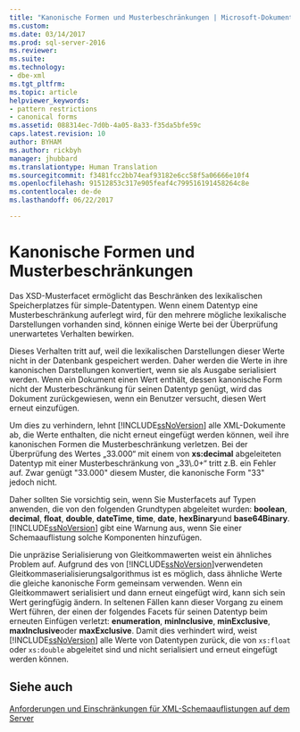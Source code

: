```yaml
---
title: "Kanonische Formen und Musterbeschränkungen | Microsoft-Dokumentation"
ms.custom: 
ms.date: 03/14/2017
ms.prod: sql-server-2016
ms.reviewer: 
ms.suite: 
ms.technology:
- dbe-xml
ms.tgt_pltfrm: 
ms.topic: article
helpviewer_keywords:
- pattern restrictions
- canonical forms
ms.assetid: 088314ec-7d0b-4a05-8a33-f35da5bfe59c
caps.latest.revision: 10
author: BYHAM
ms.author: rickbyh
manager: jhubbard
ms.translationtype: Human Translation
ms.sourcegitcommit: f3481fcc2bb74eaf93182e6cc58f5a06666e10f4
ms.openlocfilehash: 91512853c317e905feaf4c799516191458264c8e
ms.contentlocale: de-de
ms.lasthandoff: 06/22/2017

---
```

# <a name="canonical-forms-and-pattern-restrictions"></a>Kanonische Formen und Musterbeschränkungen
  Das XSD-Musterfacet ermöglicht das Beschränken des lexikalischen Speicherplatzes für simple-Datentypen. Wenn einem Datentyp eine Musterbeschränkung auferlegt wird, für den mehrere mögliche lexikalische Darstellungen vorhanden sind, können einige Werte bei der Überprüfung unerwartetes Verhalten bewirken.  
  
 Dieses Verhalten tritt auf, weil die lexikalischen Darstellungen dieser Werte nicht in der Datenbank gespeichert werden. Daher werden die Werte in ihre kanonischen Darstellungen konvertiert, wenn sie als Ausgabe serialisiert werden. Wenn ein Dokument einen Wert enthält, dessen kanonische Form nicht der Musterbeschränkung für seinen Datentyp genügt, wird das Dokument zurückgewiesen, wenn ein Benutzer versucht, diesen Wert erneut einzufügen.  
  
 Um dies zu verhindern, lehnt [!INCLUDE[ssNoVersion](../../includes/ssnoversion-md.md)] alle XML-Dokumente ab, die Werte enthalten, die nicht erneut eingefügt werden können, weil ihre kanonischen Formen die Musterbeschränkung verletzen. Bei der Überprüfung des Wertes „33.000“ mit einem von **xs:decimal** abgeleiteten Datentyp mit einer Musterbeschränkung von „33\\.0+“ tritt z.B. ein Fehler auf. Zwar genügt "33.000" diesem Muster, die kanonische Form "33" jedoch nicht.  
  
 Daher sollten Sie vorsichtig sein, wenn Sie Musterfacets auf Typen anwenden, die von den folgenden Grundtypen abgeleitet wurden: **boolean**, **decimal**, **float**, **double**, **dateTime**, **time**, **date**, **hexBinary**und **base64Binary**. [!INCLUDE[ssNoVersion](../../includes/ssnoversion-md.md)] gibt eine Warnung aus, wenn Sie einer Schemaauflistung solche Komponenten hinzufügen.  
  
 Die unpräzise Serialisierung von Gleitkommawerten weist ein ähnliches Problem auf. Aufgrund des von [!INCLUDE[ssNoVersion](../../includes/ssnoversion-md.md)]verwendeten Gleitkommaserialisierungsalgorithmus ist es möglich, dass ähnliche Werte die gleiche kanonische Form gemeinsam verwenden. Wenn ein Gleitkommawert serialisiert und dann erneut eingefügt wird, kann sich sein Wert geringfügig ändern. In seltenen Fällen kann dieser Vorgang zu einem Wert führen, der einen der folgendes Facets für seinen Datentyp beim erneuten Einfügen verletzt: **enumeration**, **minInclusive**, **minExclusive**, **maxInclusive**oder **maxExclusive**. Damit dies verhindert wird, weist [!INCLUDE[ssNoVersion](../../includes/ssnoversion-md.md)] alle Werte von Datentypen zurück, die von `xs:float` oder `xs:double` abgeleitet sind und nicht serialisiert und erneut eingefügt werden können.  
  
## <a name="see-also"></a>Siehe auch  
 [Anforderungen und Einschränkungen für XML-Schemaauflistungen auf dem Server](../../relational-databases/xml/requirements-and-limitations-for-xml-schema-collections-on-the-server.md)  
  
  
